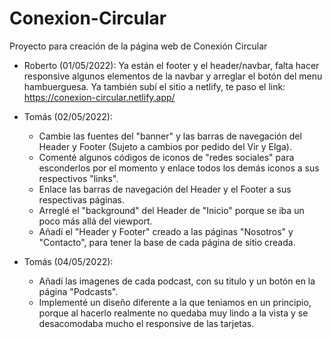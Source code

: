 # Conexion-Circular
Proyecto para creación de la página web de Conexión Circular

- Roberto (01/05/2022): Ya están el footer y el header/navbar, falta hacer responsive algunos elementos de la navbar y arreglar el botón del menu hambuerguesa.
Ya también subí el sitio a netlify, te paso el link:
https://conexion-circular.netlify.app/

- Tomás (02/05/2022): 
    - Cambie las fuentes del "banner" y las barras de navegación del Header y Footer (Sujeto a cambios por pedido del Vir y Elga).
    - Comenté algunos códigos de iconos de "redes sociales" para esconderlos por el momento y enlace todos los demás iconos a sus respectivos "links".
    - Enlace las barras de navegación del Header y el Footer a sus respectivas páginas.
    - Arreglé el "background" del Header de "Inicio" porque se iba un poco más allá del viewport.
    - Añadí el "Header y Footer" creado a las páginas "Nosotros" y "Contacto", para tener la base de cada página de sitio creada.   

- Tomás (04/05/2022):
    - Añadí las imagenes de cada podcast, con su titulo y un botón en la página "Podcasts".
    - Implementé un diseño diferente a la que teniamos en un principio, porque al hacerlo realmente no quedaba muy lindo a la vista y se desacomodaba mucho el responsive de las tarjetas.
